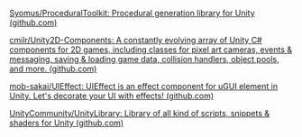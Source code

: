 [Syomus/ProceduralToolkit: Procedural generation library for Unity (github.com)](https://github.com/Syomus/ProceduralToolkit)



[cmilr/Unity2D-Components: A constantly evolving array of Unity C# components for 2D games, including classes for pixel art cameras, events & messaging, saving & loading game data, collision handlers, object pools, and more. (github.com)](https://github.com/cmilr/Unity2D-Components)



[mob-sakai/UIEffect: UIEffect is an effect component for uGUI element in Unity. Let's decorate your UI with effects! (github.com)](https://github.com/mob-sakai/UIEffect)



[UnityCommunity/UnityLibrary: Library of all kind of scripts, snippets & shaders for Unity (github.com)](https://github.com/UnityCommunity/UnityLibrary)